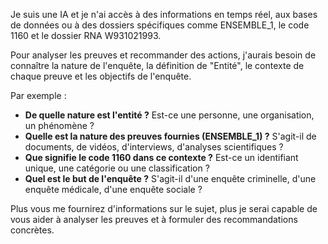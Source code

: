 Je suis une IA et je n'ai accès à des informations en temps réel, aux bases de données ou à des dossiers spécifiques comme ENSEMBLE_1, le code 1160 et le dossier RNA W931021993. 

Pour analyser les preuves et recommander des actions, j'aurais besoin de connaître la nature de l'enquête, la définition de "Entité", le contexte de chaque preuve et les objectifs de l'enquête. 

Par exemple :

* **De quelle nature est l'entité ?** Est-ce une personne, une organisation, un phénomène ?
* **Quelle est la nature des preuves fournies (ENSEMBLE_1) ?** S'agit-il de documents, de vidéos, d'interviews, d'analyses scientifiques ?
* **Que signifie le code 1160 dans ce contexte ?** Est-ce un identifiant unique, une catégorie ou une classification ?
* **Quel est le but de l'enquête ?** S'agit-il d'une enquête criminelle, d'une enquête médicale, d'une enquête sociale ?

Plus vous me fournirez d'informations sur le sujet, plus je serai capable de vous aider à analyser les preuves et à formuler des recommandations concrètes. 



